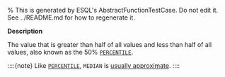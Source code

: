 % This is generated by ESQL's AbstractFunctionTestCase. Do not edit it. See ../README.md for how to regenerate it.

**Description**

The value that is greater than half of all values and less than half of all values, also known as the 50% [`PERCENTILE`](/reference/query-languages/esql/functions-operators/aggregation-functions.md#esql-percentile).

::::{note}
Like [`PERCENTILE`](/reference/query-languages/esql/functions-operators/aggregation-functions.md#esql-percentile), `MEDIAN` is [usually approximate](/reference/query-languages/esql/functions-operators/aggregation-functions.md#esql-percentile-approximate).
::::


